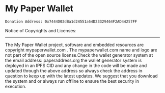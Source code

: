 # My Paper Wallet

	Donation Address: 0x7444D02dBa1d24551a64D23329464F2AD44257FF

	
 
 Notice of Copyrights and Licenses:
***********************************
The My Paper Wallet project, software and embedded resources are copyright mypaperwallet.com . 
The mypaperwallet.com name and logo are not part of the open source license.Check the wallet generator system at the email address: paperaddress.org the wallet generator system is deployed in an IPFS CID and any change in the code will be made and updated through the above address so always check the address in question to keep up with the latest updates. We suggest that you download the system and or always run offline to ensure the best security in execution.


